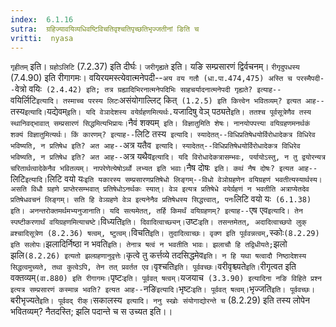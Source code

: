 ```yaml
---
index:  6.1.16
sutra:  ग्रहिज्यावयिव्यधिवष्टिविचतिवृश्चतिपृच्छतिभृज्जतीनां ङिति च
vritti:  nyasa
---
```


`गृहीतम्` इति। `ग्रहोऽलिटि` (7.2.37) इति दीर्घः। `जरीगृह्यते` इति। यङि सम्प्रसारणं द्विर्वचनम्। `रीगृदुपधस्य` (7.4.90) इति रीगागमः।
वयिरयमस्त्येवात्मनेपदी--`अय वय गतौ (धा.पा.474,475) अस्ति च परस्मैपदी--`वेत्रो वयिः` (2.4.42) इति; तत्र ग्रह्यादिभिरनात्मनेपदिभिः साहचर्यादनात्मनेपदी गृह्यते? इत्याह--`वयिर्लिटि` इत्यादि। तस्माच्च परस्य लिटः `असंयोगाल्लिट् कित्` (1.2.5) इति कित्त्वेन भवितव्यम्? इत्यत आह--`तस्य` इत्यादि। `यद्येवम्` इति। यदि वेञादेशस्य वयेर्ग्रहणमित्यर्थः. `यजादिषु वेञ् पठ्यते` इति। ततश्च पूर्वसूत्रेणैव तस्य स्थानिवद्भावात् सम्प्रसारणं सिद्धमित्यभिप्रायः। `नैवं शक्यम्` इति। विज्ञातुमिति शेषः। नानयोपपत्त्या वयिग्रहणमनर्थकं शक्यं विज्ञातुमित्यर्थः। किं कारणम्? इत्याह--`लिटि तस्य` इत्यादि। स्यादेतत्--विधिप्रतिषेधयोर्विरोधादेकत्र विधिरेव भविष्यति, न प्रतिषेध इति? अत आह--`अत्र यतैव` इत्यादि। स्यादेतत्--विधिप्रतिषेधयोर्विरोधादेकत्र विधिरेव भविष्यति, न प्रतिषेध इति? अत आह--`अत्र यथैव` इत्यादि। यदि विरोधादेकत्रासम्भवः, पर्यायोऽस्तु, न तु द्वयोरन्यत्र चरितार्थत्वादेकेनैव भवितव्यम्। नापरेणेत्येषोऽर्थो लभ्यत इति भवाः। `नैष दोषः` इति। कथं नैष दोषः? इत्यत आह--`लिटि` इत्यादि। `लिटि वयो यः` इति यकारस्य सम्प्रसारणप्रतिषेधो लिङ्गम्--विधो वेञोग्रहणेन वयिग्रहणं भवतीत्यस्यार्थस्य। असति विधौ ग्रहणे प्राप्तेरसम्भवात् प्रतिषेधोऽनर्थकः स्यात्। वेञ इत्यत्र प्रतिषेधे वयेर्ग्रहणं न भवतीति अत्राप्येतदेव प्रतिषेधवचनं लिङ्गम्। सति हि वेञ्ग्रहणे वेञ इत्यनेनैव प्रतिषेधस्य सिद्धत्त्वात्, पनः `लिटि वयो यः` (6.1.38) इति। अनन्तरोक्तमर्थमभ्यनुजानाति। यदि सत्यमेतत्, तर्हि किमर्थं वयिग्रहणम्? इत्याह--`एष एव` इत्यादि। तेन स्पष्टीकरणार्थं वयिग्रहणमित्याचष्टे। `विध्यति` इति। दिवादित्वाच्छ्यन्। `उष्टः` इति। तसन्तमेतत्, अदादित्वाच्छपो लुक् व्रश्चादिसूत्रेण (8.2.36) षत्वम्, ष्टुत्वम्। `विचति` इति। तुदादित्वाच्छः।
वृक्ण इति पूर्ववन्नत्वम्, `स्कोः` (8.2.29) इति सलोपः। `झलादिर्निष्ठा न भवति` इति। तेनात्र षत्वं न भवतीति भावः। झलाचौ हि तद्विधीयते; `झलो झलि` (8.2.26) इत्यतो झल्ग्रहणानुवृत्तेः। `कृत्वे तु कर्त्तव्ये तदसिद्धमेव` इति। न हि यथा षत्वादौ निष्ठादेशस्य सिद्धत्वमुच्यते, तथा कुत्वेऽपि, तेन तत् प्रवर्तत एव। `वृश्चति` इति। पूर्ववच्छः। `वरीवृश्च्यते` इति। `रीगृत्वत इति वक्तव्यम्` (वा.880) इति रीगागमः। `पृष्टः` इति। पूर्ववत् षत्वम्। `यजयाच` (3.3.90) इत्यादिना नङि विहिते प्रश्न इत्यत्र सम्प्रसारणं कस्मान्न भवति? इत्यत आह--`नङि` इत्यादि। `भृष्टः` इति। पूर्ववत् षत्वम्। `भृज्जति` इति। पूर्ववच्छः। `बरीभृज्यते` इति। पूर्ववद् रीक्। `सकालस्य` इत्यादि। ननु स्खोः संयोगाद्योरन्ते च` (8.2.29) इति तस्य लोपेन भवितव्यम्? नैतदस्ति; झलि पदान्ते च स उच्यत इति।।

